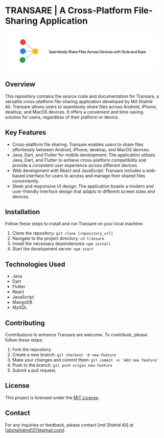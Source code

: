 # TRANSARE | A Cross-Platform File-Sharing Application

<img src="https://github.com/deepmachine786/Transare/blob/main/assets/assets/page-1/images/head_transare.png"></img>

## Overview

This repository contains the source code and documentation for Transare, a versatile cross-platform file-sharing application developed by Md Shahid Ali. Transare allows users to seamlessly share files across Android, iPhone, desktop, and MacOS devices. It offers a convenient and time-saving solution for users, regardless of their platform or device.

## Key Features

- Cross-platform file sharing: Transare enables users to share files effortlessly between Android, iPhone, desktop, and MacOS devices.
- Java, Dart, and Flutter for mobile development: The application utilizes Java, Dart, and Flutter to achieve cross-platform compatibility and provide a consistent user experience across different devices.
- Web development with React and JavaScript: Transare includes a web-based interface for users to access and manage their shared files conveniently.
- Sleek and responsive UI design: The application boasts a modern and user-friendly interface design that adapts to different screen sizes and devices.

## Installation

Follow these steps to install and run Transare on your local machine:

1. Clone the repository: `git clone [repository_url]`
2. Navigate to the project directory: `cd transare`
3. Install the necessary dependencies: `npm install`
4. Start the development server: `npm start`

## Technologies Used

- Java
- Dart
- Flutter
- React
- JavaScript
- MangoDB
- MySQL

## Contributing

Contributions to enhance Transare are welcome. To contribute, please follow these steps:

1. Fork the repository.
2. Create a new branch: `git checkout -b new-feature`
3. Make your changes and commit them: `git commit -m 'Add new feature'`
4. Push to the branch: `git push origin new-feature`
5. Submit a pull request.

## License

This project is licensed under the [MIT License](link_to_license).

## Contact

For any inquiries or feedback, please contact [md Shahid Ali] at [alishahidmd127@gmail.com].
